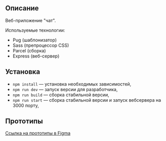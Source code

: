 ## Описание

Веб-приложение "чат".

Используемые технологии:
 - Pug (шаблонизатор)
 - Sass (препроцессор CSS)
 - Parcel (сборка) 
 - Express (веб-сервер)

## Установка

- `npm install` — установка необходимых зависимостей,
- `npm run dev` — запуск версии для разработчика,
- `npm run build` — сборка стабильной версии,
- `npm run start` — сборка стабильной версии и запуск вебсервера на 3000 порту,


## Прототипы

[Ссылка на прототипы в Figma](https://www.figma.com/file/8gnkzuXApabC9CMNaVN5E8/Chat-(Copy)?node-id=0%3A1)